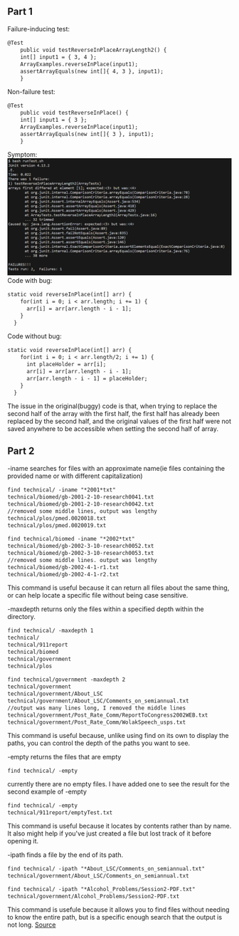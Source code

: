 ## Part 1
Failure-inducing test:
```
@Test 
	public void testReverseInPlaceArrayLength2() {
    int[] input1 = { 3, 4 };
    ArrayExamples.reverseInPlace(input1);
    assertArrayEquals(new int[]{ 4, 3 }, input1);
	}
```
Non-failure test:
```
@Test 
	public void testReverseInPlace() {
    int[] input1 = { 3 };
    ArrayExamples.reverseInPlace(input1);
    assertArrayEquals(new int[]{ 3 }, input1);
	}
```
Symptom:
![Image](Lab3Screenshot1.png)
Code with bug:
```
static void reverseInPlace(int[] arr) {
    for(int i = 0; i < arr.length; i += 1) {
      arr[i] = arr[arr.length - i - 1];
    }
  }
```
Code without bug:
```
static void reverseInPlace(int[] arr) {
    for(int i = 0; i < arr.length/2; i += 1) {
      int placeHolder = arr[i];
      arr[i] = arr[arr.length - i - 1];
      arr[arr.length - i - 1] = placeHolder;
    }
  }
```
The issue in the original(buggy) code is that, when trying to replace the second half of the array with the first half,
the first half has already been replaced by the second half, and the original values of the first half were not saved
anywhere to be accessible when setting the second half of array.
## Part 2
-iname searches for files with an approximate name(ie files containing the provided name or with different capitalization)
```
find technical/ -iname "*2001*txt"
technical/biomed/gb-2001-2-10-research0041.txt
technical/biomed/gb-2001-2-10-research0042.txt
//removed some middle lines, output was lengthy
technical/plos/pmed.0020018.txt
technical/plos/pmed.0020019.txt
```
```
find technical/biomed -iname "*2002*txt"
technical/biomed/gb-2002-3-10-research0052.txt
technical/biomed/gb-2002-3-10-research0053.txt
//removed some middle lines. output was lengthy
technical/biomed/gb-2002-4-1-r1.txt
technical/biomed/gb-2002-4-1-r2.txt
```
This command is useful because it can return all files about the same thing, or can help locate a specific file without being case sensitive.

-maxdepth returns only the files within a specified depth within the directory.
```
find technical/ -maxdepth 1
technical/
technical/911report
technical/biomed
technical/government
technical/plos
```
```
find technical/government -maxdepth 2
technical/government
technical/government/About_LSC
technical/government/About_LSC/Comments_on_semiannual.txt
//output was many lines long, I removed the middle lines
technical/government/Post_Rate_Comm/ReportToCongress2002WEB.txt
technical/government/Post_Rate_Comm/WolakSpeech_usps.txt
```
This command is useful because, unlike using find on its own to display the paths, you can control the depth of the paths you want to see.

-empty returns the files that are empty
```
find technical/ -empty

```
currently there are no empty files. I have added one to see the result for the second example of -empty
```
find technical/ -empty
technical/911report/emptyTest.txt
```
This command is useful because it locates by contents rather than by name. It also might help if you've just created a file but lost track of it before opening it.

-ipath finds a file by the end of its path.
```
find technical/ -ipath "*About_LSC/Comments_on_semiannual.txt"
technical/government/About_LSC/Comments_on_semiannual.txt
```
```
find technical/ -ipath "*Alcohol_Problems/Session2-PDF.txt"
technical/government/Alcohol_Problems/Session2-PDF.txt
```
This command is usefule because it allows you to find files without needing to know the entire path, but is a specific enough search that the output is not long. 
[Source](https://www.redhat.com/sysadmin/linux-find-command)
